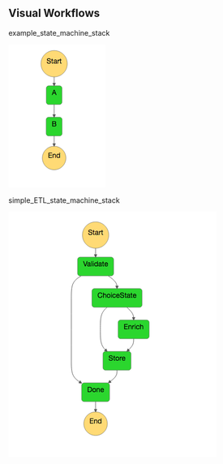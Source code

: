 ## Visual Workflows

example_state_machine_stack

![alt text](https://github.com/frnzska/aws_playground/blob/master/cloudformation/statemachines/workflow_images/example_state_machine.png "example_state_machine_stack")

simple_ETL_state_machine_stack

![alt text](https://github.com/frnzska/aws_playground/blob/master/cloudformation/statemachines/workflow_images/simple_ETL_statemachine.png "simple_ETL_state_machine_stack")
